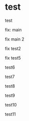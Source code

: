 # test


test


fix: main


fix main 2


fix test2

fix test5

test6

test7

test8

test9

test10

test11